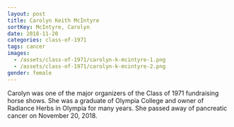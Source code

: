 ```yaml
---
layout: post
title: Carolyn Keith McIntyre
sortKey: McIntyre, Carolyn
date: 2018-11-20
categories: class-of-1971
tags: cancer
images:
  - /assets/class-of-1971/carolyn-k-mcintyre-1.png
  - /assets/class-of-1971/carolyn-k-mcintyre-2.png
gender: female
---
```

Carolyn was one of the major organizers of the Class of 1971 fundraising horse shows. She was a graduate of Olympia College and owner of Radiance Herbs in Olympia for many years. She passed away of pancreatic cancer on November 20, 2018.
